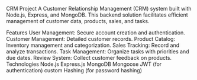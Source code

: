 CRM Project
A Customer Relationship Management (CRM) system built with Node.js, Express, and MongoDB. This backend solution facilitates efficient management of customer data, products, sales, and tasks.

Features
User Management: Secure account creation and authentication.
Customer Management: Detailed customer records.
Product Catalog: Inventory management and categorization.
Sales Tracking: Record and analyze transactions.
Task Management: Organize tasks with priorities and due dates.
Review System: Collect customer feedback on products.
Technologies
Node.js
Express.js
MongoDB
Mongoose
JWT (for authentication)
custom Hashing (for password hashing)
